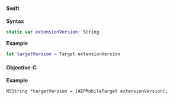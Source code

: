 #### Swift

**Syntax**

```swift
static var extensionVersion: String
```

**Example**

```swift
let targetVersion = Target.extensionVersion
```

#### Objective-C

**Example**

```objc
NSString *targetVersion = [AEPMobileTarget extensionVersion];
```